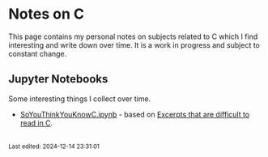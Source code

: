 # Notes on C

This page contains my personal notes on subjects related to C which I find interesting and write down over time. It is a work in progress and subject to constant change.


## Jupyter Notebooks

Some interesting things I collect over time.

* [SoYouThinkYouKnowC.ipynb](notebooks/SoYouThinkYouKnowC.ipynb) - based on [Excerpts that are difficult to read in C](https://wordsandbuttons.online/so_you_think_you_know_c.html).
 





<br><sub>Last edited: 2024-12-14 23:31:01</sub>
